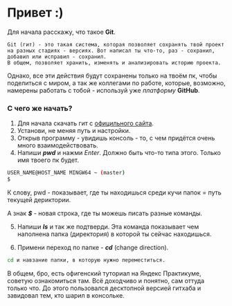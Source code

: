 # Привет :)

Для начала расскажу, что такое <b>Git</b>. 

    Git (гит) - это такая система, которая позволяет сохранять твой проект на разных стадиях - версиях. Вот написал ты что-то, раз - сохранил, добавил или исправил - сохранил.
    В общем, позволяет хранить, изменять и анализировать историю проекта. 

Однако, все эти действия будут сохранены только на твоём пк, чтобы поделиться с миром, а так же коллегами по работе, которые, возможно, намерены работать с тобой - используй уже <em>платформу</em> **GitHub**. 
<br>
### С чего же начать?
1. Для начала скачать гит с [официльного сайта](https://git-scm.com/downloads).
2. Установи, не меняя путь и настройки.
3. Открыв программу - увидишь консоль - то, с чем придётся очень много взаимодействовать. 
4. Напиши <em><b>pwd</b></em> и нажми <em>Enter</em>. Должно быть что-то типа этого. Только имя твоего пк будет.

```bash
USER_NAME@HOST_NAME MINGW64 ~ (master)
$
```
К слову, pwd - показывает, где ты находишься среди кучи папок = путь текущей дериктории.

А знак <em><b>$</b></em> - новая строка, где ты можешь писать разные команды. 

5. Напиши <em><b>ls</b></em> и так же подтверди. Эта команда показывает чем наполнена папка (директория) в которой ты сейчас находишься.  

6. Примени переход по папке - <em><b>cd</b></em> (change direction).
   
```bash
cd и навзание папки, в которую нужно переместиться. 
```


В общем, бро, есть офигенский туториал на Яндекс Практикуме, советую ознакомиться там. Всё доходчиво и понятно, сам оттуда только что. До этого пользовался десктопной версией гитхаба и завидовал тем, кто шарил в консольке. 
